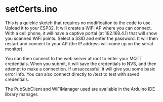 setCerts.ino
============

This is a quickie sketch that requires no modification to the code to use.  Upload it to your ESP32.  It will create a WiFi AP where you can connect. With a cell phone, it will have a captive portal (at 192.168.4.1) that will show you scanned WiFi points.  Select a SSID and enter the password.  It will then restart and connect to your AP (the IP address will come up on the serial monitor).

You can then connect to the web server at root to enter your MQTT credentials.  When you submit, it will save the credentials to NVS, and then attempt to make a connection.  If unsuccessful, it will give you some basic error info.  You can also connect directly to /test to test with saved credentials.

The PubSubClient and WiFiManager used are available in the Arduino IDE library manager.
